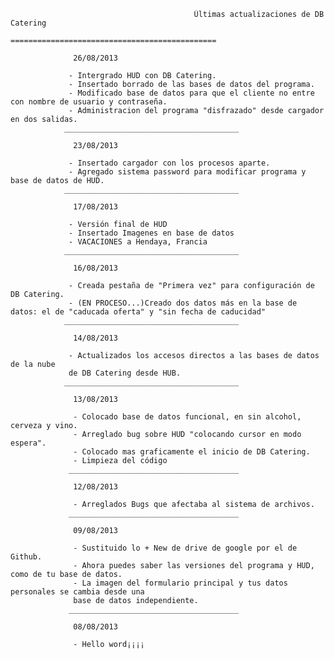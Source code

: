                                              Últimas actualizaciones de DB Catering
                                         ==============================================
                 
                  26/08/2013
                 
                 - Intergrado HUD con DB Catering.
                 - Insertado borrado de las bases de datos del programa.
                 - Modificado base de datos para que el cliente no entre con nombre de usuario y contraseña.
                 - Administracion del programa "disfrazado" desde cargador en dos salidas.
                _______________________________________
                
                  23/08/2013
                 
                 - Insertado cargador con los procesos aparte. 
                 - Agregado sistema password para modificar programa y base de datos de HUD.
                _______________________________________
                    
                  17/08/2013
                 
                 - Versión final de HUD 
                 - Insertado Imagenes en base de datos
                 - VACACIONES a Hendaya, Francia
                _______________________________________
                  
                  16/08/2013
                  
                 - Creada pestaña de "Primera vez" para configuración de DB Catering.
                 - (EN PROCESO...)Creado dos datos más en la base de datos: el de "caducada oferta" y "sin fecha de caducidad"
                _______________________________________
                  
                  14/08/2013
                  
                 - Actualizados los accesos directos a las bases de datos de la nube 
                 de DB Catering desde HUB.
                _______________________________________
                 
                  13/08/2013 
 
                  - Colocado base de datos funcional, en sin alcohol, cerveza y vino.
                  - Arreglado bug sobre HUD "colocando cursor en modo espera".
                  - Colocado mas graficamente el inicio de DB Catering.
                  - Limpieza del código
                 ______________________________________
                 
                  12/08/2013

                  - Arreglados Bugs que afectaba al sistema de archivos.
                 ______________________________________

                  09/08/2013

                  - Sustituido lo + New de drive de google por el de Github.
                  - Ahora puedes saber las versiones del programa y HUD, como de tu base de datos.
                  - La imagen del formulario principal y tus datos personales se cambia desde una 
                  base de datos independiente.
                 ______________________________________

                  08/08/2013

                  - Hello word¡¡¡¡
